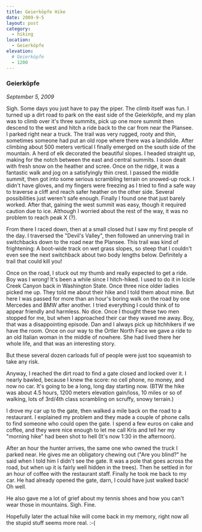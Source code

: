 ```yaml
---
title: Geierköpfe Hike
date: 2009-9-5
layout: post
category:
  - hiking
location:
  - Geierköpfe
elevation:
  # Geierköpfe
  - 1200
---
```


### Geierköpfe
_September 5, 2009_

Sigh. Some days you just have to pay the piper. The climb itself was fun. I
turned up a dirt road to park on the east side of the Geierköpfe, and my plan
was to climb over it's three summits, pick up one more summit then descend to
the west and hitch a ride back to the car from near the Plansee. I parked right
near a truck. The trail was very rugged, rooty and thin, sometimes someone had
put an old rope where there was a landslide. After climbing about 500 meters
vertical I finally emerged on the south side of the mountain. A herd of elk
decorated the beautiful slopes. I headed straight up, making for the notch
between the east and central summits. I soon dealt with fresh snow on the
heather and scree. Once on the ridge, it was a fantastic walk and jog on a
satisfyingly thin crest. I passed the middle summit, then got into some serious
scrambling terrain on snowed-up rock. I didn't have gloves, and my fingers were
freezing as I tried to find a safe way to traverse a cliff and reach safer
heather on the other side. Several possibilities just weren't safe enough.
Finally I found one that just barely worked. After that, gaining the west
summit was easy, though it required caution due to ice. Although I worried
about the rest of the way, it was no problem to reach peak X (?). 

From there I raced down, then at a small closed hut I saw my first people of
the day. I traversed the "Devil's Valley", then followed an unnerving trail in
switchbacks down to the road near the Plansee. This trail was kind of
frightening: A boot-wide track on wet grass slopes, so steep that I couldn't
even see the next switchback about two body lengths below. Definitely a trail
that could kill you!

Once on the road, I stuck out my thumb and really expected to get a ride. Boy
was I wrong! It's been a while since I hitch-hiked. I used to do it in Icicle
Creek Canyon back in Washington State. Once three nice older ladies picked me
up. They told me about their hike and I told them about mine. But here I was
passed for more than an hour's boring walk on the road by one Mercedes and BMW
after another. I tried everything I could think of to appear friendly and
harmless. No dice. Once I thought these two men stopped for me, but when I
approached their car they waved me away. Boy, that was a disappointing
episode. Dan and I always pick up hitchhikers if we have the room. Once on our
way to the Ortler North Face we gave a ride to an old Italian woman in the
middle of nowhere. She had lived there her whole life, and that was an
interesting story.

But these several dozen carloads full of people were just too squeamish to take
any risk. 

Anyway, I reached the dirt road to find a gate closed and locked over it. I
nearly bawled, because I knew the score: no cell phone, no money, and now no
car. It's going to be a long, long day starting now. (BTW the hike was about
4.5 hours, 1200 meters elevation gain/loss, 10 miles or so of walking, lots of
3rd/4th class scrambling on scruffy, snowy terrain.)

I drove my car up to the gate, then walked a mile back on the road to a
restaurant. I explained my problem and they made a couple of phone calls to find
someone who could open the gate. I spend a few euros on cake and coffee, and
they were nice enough to let me call Kris and tell her my "morning hike" had
been shot to hell (It's now 1:30 in the afternoon).

After an hour the hunter arrives, the same one who owned the truck I parked
near. He gives me an obligatory chewing out ("Are you blind?" he said when I
told him I didn't see the gate. It was a pole that goes across the road, but
when up it is fairly well hidden in the trees). Then he settled in for an hour
of coffee with the restaurant staff. Finally he took me back to my car. He had
already opened the gate, darn, I could have just walked back! Oh well.

He also gave me a lot of grief about my tennis shoes and how you can't wear
those in mountains. Sigh. Fine.

Hopefully later the actual hike will come back in my memory, right now all the
stupid stuff seems more real. :-(
